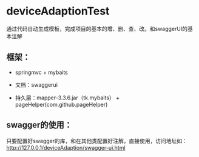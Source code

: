 # deviceAdaptionTest
通过代码自动生成模板，完成项目的基本的增、删、查、改。和swaggerUI的基本注解
## 框架：
* springmvc + mybaits  

* 文档：swaggerui

* 持久层：mapper-3.3.6.jar（tk.mybaits） + pageHelper(com.github.pageHelper)


## swagger的使用：
只要配置好swagger的库，和在其他类配置好注解，直接使用，访问地址如：http://127.0.0.1/deviceAdaption/swagger-ui.html
